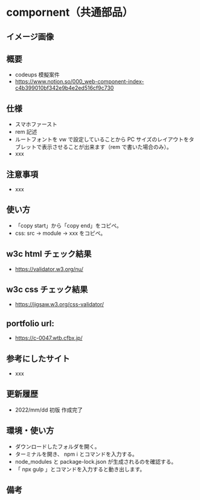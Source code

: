 # compornent（共通部品）

## イメージ画像

## 概要

- codeups 模擬案件
- https://www.notion.so/000_web-component-index-c4b399010bf342e9b4e2ed516cf9c730

## 仕様

- スマホファースト
- rem 記述
- ルートフォントを vw で設定していることから PC サイズのレイアウトをタブレットで表示させることが出来ます（rem で書いた場合のみ）。
- xxx

## 注意事項

- xxx

## 使い方

- 「copy start」から「copy end」をコピペ。
- css: src -> module -> xxx をコピペ。

## w3c html チェック結果

- https://validator.w3.org/nu/

## w3c css チェック結果

- https://jigsaw.w3.org/css-validator/

## portfolio url:

- https://c-0047.wtb.cfbx.jp/

## 参考にしたサイト

- xxx

## 更新履歴

- 2022/mm/dd 初版 作成完了

## 環境・使い方

- ダウンロードしたフォルダを開く。
- ターミナルを開き、 npm i とコマンドを入力する。
- node_modules と package-lock.json が生成されるのを確認する。
- 「 npx gulp 」とコマンドを入力すると動き出します。

## 備考
